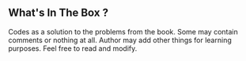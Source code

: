 ## What's In The Box ?

 Codes as a solution to the problems from the book. 
 Some may contain comments or nothing at all. 
 Author may add other things for learning purposes. 
 Feel free to read and modify. 
